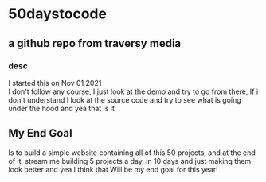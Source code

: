# 50daystocode

## a github repo from traversy media

### desc

I started this on Nov 01 2021  
I don't follow any course, I just look at the demo and try to go from there, If i don't understand I look at the source code and try to see what is going under the hood and yea that is it

## My End Goal

Is to build a simple website containing all of this 50 projects, and at the end of it, stream me building 5 projects a day, in 10 days and just making them look better and yea I think that Will be my end goal for this year!
